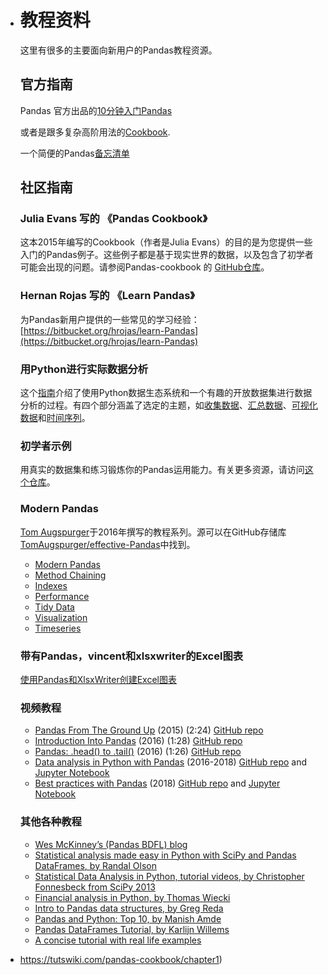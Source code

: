 - # 教程资料

  这里有很多的主要面向新用户的Pandas教程资源。

  ## 官方指南

  Pandas 官方出品的[10分钟入门Pandas](/docs/getting_started/10min.html)

  或者是跟多复杂高阶用法的[Cookbook](/docs/user_guide/cookbook.html).

  一个简便的Pandas[备忘清单](http://Pandas.pydata.org/Pandas_Cheat_Sheet.pdf)

  ## 社区指南

  ### Julia Evans 写的 《Pandas Cookbook》

  这本2015年编写的Cookbook（作者是Julia Evans）的目的是为您提供一些入门的Pandas例子。这些例子都是基于现实世界的数据，以及包含了初学者可能会出现的问题。请参阅Pandas-cookbook 的 [GitHub仓库](http://github.com/jvns/Pandas-cookbook)。

  ### Hernan Rojas 写的 《Learn Pandas》

  为Pandas新用户提供的一些常见的学习经验：[https://bitbucket.org/hrojas/learn-Pandas](https://bitbucket.org/hrojas/learn-Pandas)

  ### 用Python进行实际数据分析

  这个[指南](http://wavedatalab.github.io/datawithpython)介绍了使用Python数据生态系统和一个有趣的开放数据集进行数据分析的过程。有四个部分涵盖了选定的主题，如[收集数据](http://wavedatalab.github.io/datawithpython/munge.html)、[汇总数据](http://wavedatalab.github.io/datawithpython/aggregate.html)、[可视化数据](http://wavedatalab.github.io/datawithpython/visualize.html)和[时间序列](http://wavedatalab.github.io/datawithpython/timeseries.html)。

  ### 初学者示例

  用真实的数据集和练习锻炼你的Pandas运用能力。有关更多资源，请访问[这个仓库](https://github.com/guipsamora/Pandas_exercises)。

  ### Modern Pandas

  [Tom Augspurger](https://github.com/TomAugspurger)于2016年撰写的教程系列。源可以在GitHub存储库[TomAugspurger/effective-Pandas](https://github.com/TomAugspurger/effective-Pandas)中找到。

  - [Modern Pandas](http://tomaugspurger.github.io/modern-1-intro.html)
  - [Method Chaining](http://tomaugspurger.github.io/method-chaining.html)
  - [Indexes](http://tomaugspurger.github.io/modern-3-indexes.html)
  - [Performance](http://tomaugspurger.github.io/modern-4-performance.html)
  - [Tidy Data](http://tomaugspurger.github.io/modern-5-tidy.html)
  - [Visualization](http://tomaugspurger.github.io/modern-6-visualization.html)
  - [Timeseries](http://tomaugspurger.github.io/modern-7-timeseries.html)

  ### 带有Pandas，vincent和xlsxwriter的Excel图表

  [使用Pandas和XlsxWriter创建Excel图表](https://Pandas-xlsxwriter-charts.readthedocs.io/)

  ### 视频教程

  - [Pandas From The Ground Up](https://www.youtube.com/watch?v=5JnMutdy6Fw) (2015) (2:24) [GitHub repo](https://github.com/brandon-rhodes/pycon-Pandas-tutorial)
  - [Introduction Into Pandas](https://www.youtube.com/watch?v=-NR-ynQg0YM) (2016) (1:28) [GitHub repo](https://github.com/chendaniely/2016-pydata-carolinas-Pandas)
  - [Pandas: .head() to .tail()](https://www.youtube.com/watch?v=7vuO9QXDN50) (2016) (1:26) [GitHub repo](https://github.com/TomAugspurger/pydata-chi-h2t)
  - [Data analysis in Python with Pandas](https://www.youtube.com/playlist?list=PL5-da3qGB5ICCsgW1MxlZ0Hq8LL5U3u9y) (2016-2018) [GitHub repo](https://github.com/justmarkham/Pandas-videos) and [Jupyter Notebook](http://nbviewer.jupyter.org/github/justmarkham/Pandas-videos/blob/master/Pandas.ipynb)
  - [Best practices with Pandas](https://www.youtube.com/playlist?list=PL5-da3qGB5IBITZj_dYSFqnd_15JgqwA6) (2018) [GitHub repo](https://github.com/justmarkham/pycon-2018-tutorial) and [Jupyter Notebook](http://nbviewer.jupyter.org/github/justmarkham/pycon-2018-tutorial/blob/master/tutorial.ipynb)

  ### 其他各种教程

  - [Wes McKinney’s (Pandas BDFL) blog](http://blog.wesmckinney.com/)
  - [Statistical analysis made easy in Python with SciPy and Pandas DataFrames, by Randal Olson](http://www.randalolson.com/2012/08/06/statistical-analysis-made-easy-in-python/)
  - [Statistical Data Analysis in Python, tutorial videos, by Christopher Fonnesbeck from SciPy 2013](http://conference.scipy.org/scipy2013/tutorial_detail.php?id=109)
  - [Financial analysis in Python, by Thomas Wiecki](http://nbviewer.ipython.org/github/twiecki/financial-analysis-python-tutorial/blob/master/1.%20Pandas%20Basics.ipynb)
  - [Intro to Pandas data structures, by Greg Reda](http://www.gregreda.com/2013/10/26/intro-to-Pandas-data-structures/)
  - [Pandas and Python: Top 10, by Manish Amde](http://manishamde.github.io/blog/2013/03/07/Pandas-and-python-top-10/)
  - [Pandas DataFrames Tutorial, by Karlijn Willems](http://www.datacamp.com/community/tutorials/Pandas-tutorial-dataframe-python)
  - [A concise tutorial with real life examples](https://tutswiki.com/Pandas-cookbook/chapter1)

- https://tutswiki.com/pandas-cookbook/chapter1)
